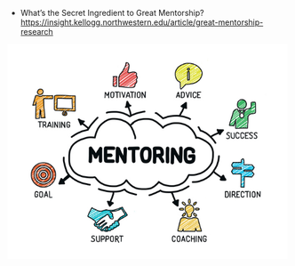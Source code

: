 - What’s the Secret Ingredient to Great Mentorship?
<br>https://insight.kellogg.northwestern.edu/article/great-mentorship-research

![alt text](https://github.com/vikramlance/knowledgePointers/blob/master/images/mentoring.jpg?raw=true)
